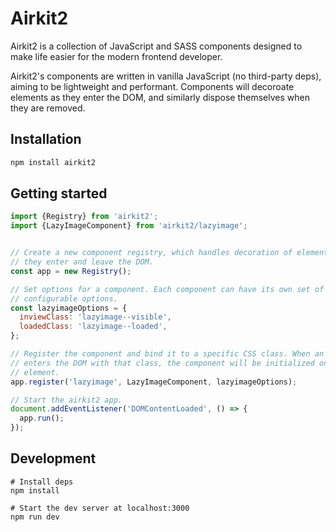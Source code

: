 # Airkit2

Airkit2 is a collection of JavaScript and SASS components designed to make life
easier for the modern frontend developer.

Airkit2's components are written in vanilla JavaScript (no third-party deps),
aiming to be lightweight and performant. Components will decoroate elements as
they enter the DOM, and similarly dispose themselves when they are removed.


## Installation

```bash
npm install airkit2
```


## Getting started

```javascript
import {Registry} from 'airkit2';
import {LazyImageComponent} from 'airkit2/lazyimage';


// Create a new component registry, which handles decoration of elements as
// they enter and leave the DOM.
const app = new Registry();

// Set options for a component. Each component can have its own set of
// configurable options.
const lazyimageOptions = {
  inviewClass: 'lazyimage--visible',
  loadedClass: 'lazyimage--loaded',
};

// Register the component and bind it to a specific CSS class. When an element
// enters the DOM with that class, the component will be initialized on that
// element.
app.register('lazyimage', LazyImageComponent, lazyimageOptions);

// Start the airkit2 app.
document.addEventListener('DOMContentLoaded', () => {
  app.run();
});
```


## Development

```
# Install deps
npm install

# Start the dev server at localhost:3000
npm run dev
```
